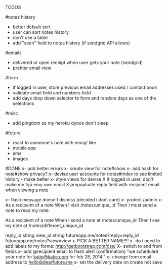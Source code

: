 
TODOS

#notes history
- better default sort
- user can sort notes history
- don't use a table 
- add "seen" field to notes history (if sendgrid API allows)


#emails
- delivered or open receipt when user gets your note (sendgrid)
- prettier email view


#form
- if logged in user, store previous email addresses used / contact book
- validate email field and numbers field
- add days drop down selector to form and random days as one of the selections


#misc
- add pingdom so my heroku dynos don't sleep



#future
- react to someone's note with emoji/ like
- mobile app
- sms
- images


#DONE
x- add better errors
x- create view for note#show
x- add hash for note#show privacy? 
x- devise user accounts for notes#index to see limited history - make better
x- style views for devise
X if logged in user, don't make me typ emy own email
X prepopluate reply field with recipient email when viewing a note

x- flash message doesn't dismiss (decided i dont care)
x- protect /admin
x-
As a recipeint of a note
When I visit /notes/unique_id
Then I must send a note to read my note

As a recipient of a note
When I send a note at /notes/unique_id
Then I see my note at /notes/different_unique_id

reply_id string
view_id  string
futureapp.me/notes?reply=reply_id
futureapp.me/notes?view=view
x-PICK A BETTER NAME!!!!
x- do i need to add labels to my forms: http://getbootstrap.com/css/
X- switch to and from fields
x- add @recipient email to flash alert (confirmation) "we scheduled your note for katie@katie.com for  feb 28, 2014."
x- change from email address to hello@dearfuture.me
x- set the delivery date on create not save


